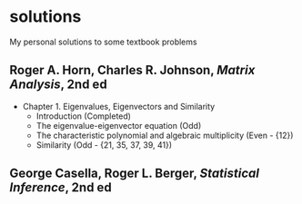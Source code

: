 # solutions
My personal solutions to some textbook problems

## Roger A. Horn, Charles R. Johnson, *Matrix Analysis*, 2nd ed
* Chapter 1. Eigenvalues, Eigenvectors and Similarity
  * Introduction (Completed)
  * The eigenvalue-eigenvector equation (Odd)
  * The characteristic polynomial and algebraic multiplicity (Even - {12}) 
  * Similarity (Odd - {21, 35, 37, 39, 41})

## George Casella, Roger L. Berger, *Statistical Inference*, 2nd ed